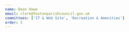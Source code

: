 ```yaml
---
name: Dean Howe
email: clerk@foxtonparishcouncil.gov.uk
committees: ['IT & Web Site', 'Recreation & Amenities']
order: 5
---
```

